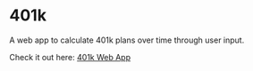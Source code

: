 # 401k
A web app to calculate 401k plans over time through user input.

Check it out here: [401k Web App](https://rogue-cyborg.github.io/401k/)
